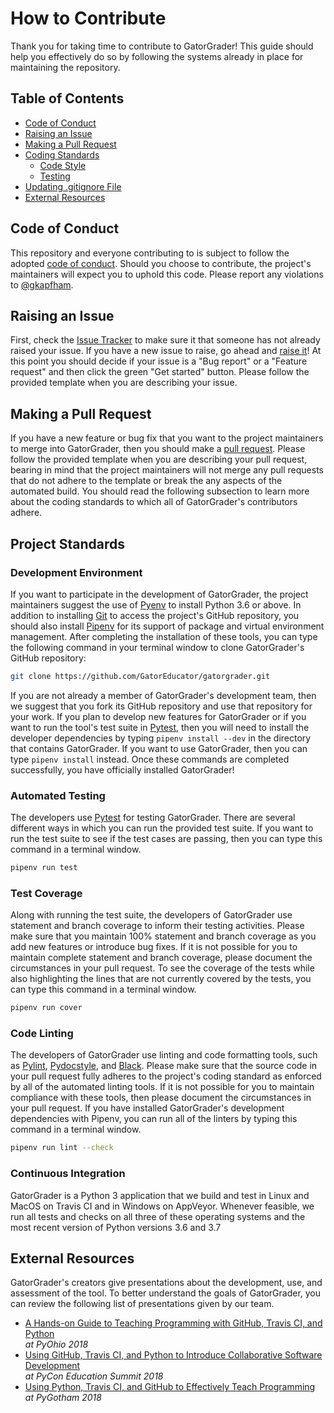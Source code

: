 # How to Contribute

Thank you for taking time to contribute to GatorGrader! This guide should help
you effectively do so by following the systems already in place for maintaining
the repository.

## Table of Contents

* [Code of Conduct](#code-of-conduct)
* [Raising an Issue](#raising-an-issue)
* [Making a Pull Request](#making-a-pull-request)
* [Coding Standards](#coding-standards)
  * [Code Style](#code-style)
  * [Testing](#testing)
* [Updating .gitignore File](#updating_.gitignore_file)
* [External Resources](#external-resources)

## Code of Conduct

This repository and everyone contributing to is subject to follow the adopted
[code of conduct](CODE_OF_CONDUCT.md). Should you choose to contribute, the
project's maintainers will expect you to uphold this code. Please report any
violations to [@gkapfham](https://github.com/gkapfham).

## Raising an Issue

First, check the [Issue
Tracker](https://github.com/GatorEducator/gatorgrader/issues) to make sure it
that someone has not already raised your issue. If you have a new issue to
raise, go ahead and [raise
it](https://github.com/GatorEducator/gatorgrader/issues/new/choose)! At this
point you should decide if your issue is a "Bug report" or a "Feature request"
and then click the green "Get started" button. Please follow the provided
template when you are describing your issue.

## Making a Pull Request

If you have a new feature or bug fix that you want to the project maintainers to
merge into GatorGrader, then you should make a [pull
request](https://github.com/GatorEducator/gatorgrader/pulls). Please follow the
provided template when you are describing your pull request, bearing in mind
that the project maintainers will not merge any pull requests that do not adhere
to the template or break the any aspects of the automated build. You should read
the following subsection to learn more about the coding standards to which all
of GatorGrader's contributors adhere.

## Project Standards

### Development Environment

If you want to participate in the development of GatorGrader, the project
maintainers suggest the use of [Pyenv](https://github.com/pyenv/pyenv) to
install Python 3.6 or above. In addition to installing
[Git](https://git-scm.com/) to access the project's GitHub repository, you
should also install [Pipenv](https://github.com/pypa/pipenv) for its support of
package and virtual environment management. After completing the installation of
these tools, you can type the following command in your terminal window to clone
GatorGrader's GitHub repository:

```bash
git clone https://github.com/GatorEducator/gatorgrader.git
```

If you are not already a member of GatorGrader's development team, then we
suggest that you fork its GitHub repository and use that repository for your
work. If you plan to develop new features for GatorGrader or if you want to run
the tool's test suite in [Pytest](https://github.com/pytest-dev/pytest), then
you will need to install the developer dependencies by typing `pipenv install
--dev` in the directory that contains GatorGrader. If you want to use
GatorGrader, then you can type `pipenv install` instead. Once these commands are
completed successfully, you have officially installed GatorGrader!

### Automated Testing

The developers use [Pytest](https://docs.pytest.org/en/latest/) for testing
GatorGrader. There are several different ways in which you can run the provided
test suite. If you want to run the test suite to see if the test cases are
passing, then you can type this command in a terminal window.

```bash
pipenv run test
```

### Test Coverage

Along with running the test suite, the developers of GatorGrader use statement
and branch coverage to inform their testing activities. Please make sure that
you maintain 100% statement and branch coverage as you add new features or
introduce bug fixes. If it is not possible for you to maintain complete
statement and branch coverage, please document the circumstances in your pull
request. To see the coverage of the tests while also highlighting the lines that
are not currently covered by the tests, you can type this command in a terminal
window.

```bash
pipenv run cover
```

### Code Linting

The developers of GatorGrader use linting and code formatting tools, such as
[Pylint](https://github.com/PyCQA/pylint),
[Pydocstyle](https://github.com/PyCQA/pydocstyle), and
[Black](https://github.com/python/black). Please make sure that the source code
in your pull request fully adheres to the project's coding standard as enforced
by all of the automated linting tools. If it is not possible for you to maintain
compliance with these tools, then please document the circumstances in your pull
request. If you have installed GatorGrader's development dependencies with
Pipenv, you can run all of the linters by typing this command in a terminal
window.

```bash
pipenv run lint --check
```

### Continuous Integration

GatorGrader is a Python 3 application that we build and test in Linux and MacOS
on Travis CI and in Windows on AppVeyor. Whenever feasible, we run all tests and
checks on all three of these operating systems and the most recent version of
Python versions 3.6 and 3.7

## External Resources

GatorGrader's creators give presentations about the development, use, and
assessment of the tool. To better understand the goals of GatorGrader, you can
review the following list of presentations given by our team.

- [A Hands-on Guide to Teaching Programming with GitHub, Travis CI, and Python](https://speakerdeck.com/gkapfham/a-hands-on-guide-to-teaching-programming-with-github-travis-ci-and-python) <br> *at PyOhio 2018*
- [Using GitHub, Travis CI, and Python to Introduce Collaborative Software Development](https://speakerdeck.com/gkapfham/using-github-travis-ci-and-python-to-introduce-collaborative-software-development) <br> *at PyCon Education Summit 2018*
- [Using Python, Travis CI, and GitHub to Effectively Teach Programming](https://speakerdeck.com/gkapfham/using-python-travis-ci-and-github-to-effectively-teach-programming) <br> *at PyGotham 2018*
